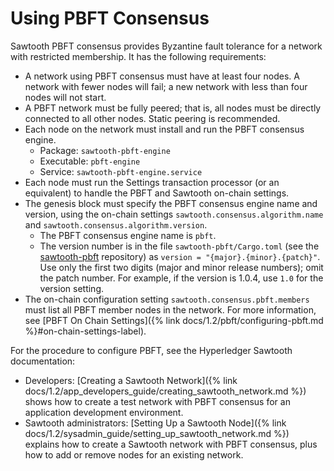 # Using PBFT Consensus

Sawtooth PBFT consensus provides Byzantine fault tolerance for a network
with restricted membership. It has the following requirements:

- A network using PBFT consensus must have at least four nodes. A
  network with fewer nodes will fail; a new network with less than
  four nodes will not start.
- A PBFT network must be fully peered; that is, all nodes must be
  directly connected to all other nodes. Static peering is
  recommended.
- Each node on the network must install and run the PBFT consensus
  engine.
  - Package: `sawtooth-pbft-engine`
  - Executable: `pbft-engine`
  - Service: `sawtooth-pbft-engine.service`
- Each node must run the Settings transaction processor (or an
  equivalent) to handle the PBFT and Sawtooth on-chain settings.
- The genesis block must specify the PBFT consensus engine name and
  version, using the on-chain settings
  `sawtooth.consensus.algorithm.name` and
  `sawtooth.consensus.algorithm.version`.
  - The PBFT consensus engine name is `pbft`.
  - The version number is in the file `sawtooth-pbft/Cargo.toml`
    (see the
    [sawtooth-pbft](https://github.com/hyperledger/sawtooth-pbft/)
    repository) as `version = "{major}.{minor}.{patch}"`. Use only
    the first two digits (major and minor release numbers); omit the
    patch number. For example, if the version is 1.0.4, use `1.0`
    for the version setting.
- The on-chain configuration setting `sawtooth.consensus.pbft.members`
  must list all PBFT member nodes in the network. For more
  information, see [PBFT On Chain Settings]({% link
  docs/1.2/pbft/configuring-pbft.md %}#on-chain-settings-label).

For the procedure to configure PBFT, see the Hyperledger Sawtooth
documentation:

- Developers: [Creating a Sawtooth
  Network]({% link docs/1.2/app_developers_guide/creating_sawtooth_network.md %})
  shows how to create a test network with PBFT consensus for an
  application development environment.
- Sawtooth administrators: [Setting Up a Sawtooth
  Node]({% link docs/1.2/sysadmin_guide/setting_up_sawtooth_network.md %})
  explains how to create a Sawtooth network with PBFT consensus, plus
  how to add or remove nodes for an existing network.

<!--
  Licensed under Creative Commons Attribution 4.0 International License
  https://creativecommons.org/licenses/by/4.0/
-->
